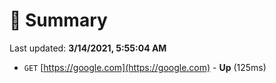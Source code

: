 # 📖 Summary
Last updated: **3/14/2021, 5:55:04 AM**

- `GET` [https://google.com](https://google.com) - **Up** (125ms)
